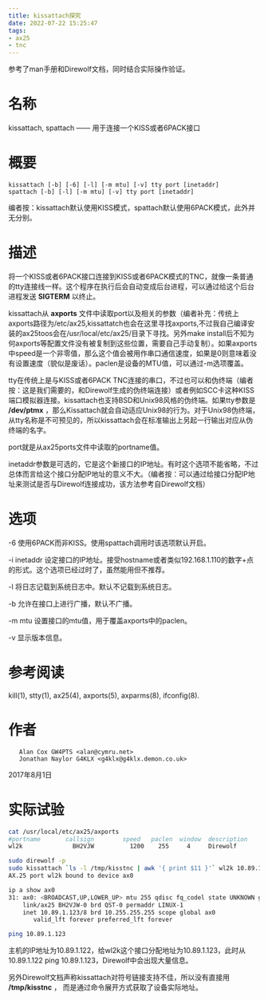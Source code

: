```yaml
---
title: kissattach探究
date: 2022-07-22 15:25:47
tags:
- ax25
- tnc
---
```

参考了man手册和Direwolf文档，同时结合实际操作验证。

# 名称
kissattach, spattach —— 用于连接一个KISS或者6PACK接口

# 概要
```man
kissattach [-b] [-6] [-l] [-m mtu] [-v] tty port [inetaddr]
spattach [-b] [-l] [-m mtu] [-v] tty port [inetaddr]
```

编者按：kissattach默认使用KISS模式，spattach默认使用6PACK模式，此外并无分别。
# 描述

将一个KISS或者6PACK接口连接到KISS或者6PACK模式的TNC，就像一条普通的tty连接线一样。这个程序在执行后会自动变成后台进程，可以通过给这个后台进程发送 **SIGTERM** 以终止。

kissattach从 **axports** 文件中读取port以及相关的参数（编者补充：传统上axports路径为/etc/ax25,kissattatch也会在这里寻找axports,不过我自己编译安装的ax25toos会在/usr/local/etc/ax25/目录下寻找。另外make install后不知为何axports等配置文件没有被复制到这些位置，需要自己手动复制）。如果axports中speed是一个非零值，那么这个值会被用作串口通信速度，如果是0则意味着没有设置速度（貌似是废话）。paclen是设备的MTU值，可以通过-m选项覆盖。

tty在传统上是与KISS或者6PACK TNC连接的串口，不过也可以和伪终端（编者按：这是我们需要的，和Direwolf生成的伪终端连接）或者例如SCC卡这种KISS端口模拟器连接。kissattach也支持BSD和Unix98风格的伪终端。如果tty参数是 **/dev/ptmx** ，那么Kissattach就会自动适应Unix98的行为。对于Unix98伪终端，从tty名称是不可预见的，所以kissattach会在标准输出上另起一行输出对应从伪终端的名字。

port就是从ax25ports文件中读取的portname值。

inetaddr参数是可选的，它是这个新接口的IP地址。有时这个选项不能省略，不过总体而言给这个接口分配IP地址的意义不大。（编者按：可以通过给接口分配IP地址来测试是否与Direwolf连接成功，该方法参考自Direwolf文档）

# 选项
-6 使用6PACK而非KISS。使用spattach调用时该选项默认开启。

-i inetaddr 设定接口的IP地址。接受hostname或者类似192.168.1.110的数字+点的形式。这个选项已经过时了，虽然能用但不推荐。

-l 将日志记载到系统日志中。默认不记载到系统日志。

-b 允许在接口上进行广播，默认不广播。

-m mtu 设置接口的mtu值，用于覆盖axports中的paclen。

-v 显示版本信息。

# 参考阅读
kill(1), stty(1), ax25(4), axports(5), axparms(8), ifconfig(8).
# 作者
       Alan Cox GW4PTS <alan@cymru.net>
       Jonathan Naylor G4KLX <g4klx@g4klx.demon.co.uk>

2017年8月1日

# 实际试验


```bash
cat /usr/local/etc/ax25/axports 
#portname       callsign        speed   paclen  window  description
wl2k              BH2VJW          1200    255     4     Direwolf

sudo direwolf -p
sudo kissattach `ls -l /tmp/kisstnc | awk '{ print $11 }'` wl2k 10.89.1.123
AX.25 port wl2k bound to device ax0

ip a show ax0
31: ax0: <BROADCAST,UP,LOWER_UP> mtu 255 qdisc fq_codel state UNKNOWN group default qlen 10
    link/ax25 BH2VJW-0 brd QST-0 permaddr LINUX-1
    inet 10.89.1.123/8 brd 10.255.255.255 scope global ax0
       valid_lft forever preferred_lft forever

ping 10.89.1.123
```



主机的IP地址为10.89.1.122，给wl2k这个接口分配地址为10.89.1.123，此时从10.89.1.122 ping 10.89.1.123，Direwolf中会出现大量信息。

另外Direwolf文档声称kissattach对符号链接支持不佳，所以没有直接用 **/tmp/kisstnc** ， 而是通过命令展开方式获取了设备实际地址。